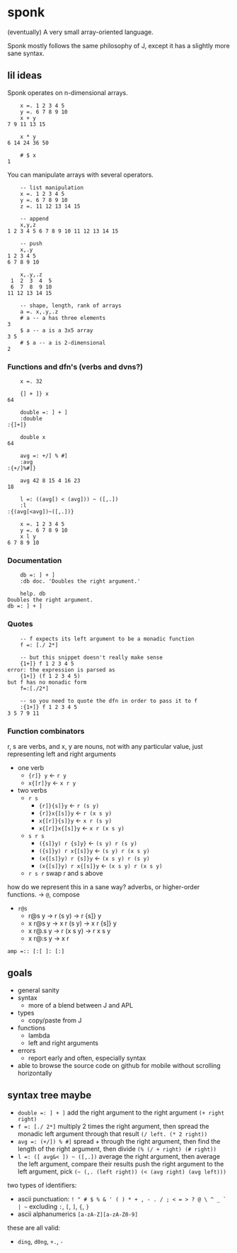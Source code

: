 
# sponk

(eventually) A very small array-oriented language.

Sponk mostly follows the same philosophy of J, except it has a slightly more sane syntax.

## lil ideas

Sponk operates on n-dimensional arrays.

```
    x =. 1 2 3 4 5
    y =. 6 7 8 9 10
    x + y
7 9 11 13 15

    x * y
6 14 24 36 50

    # $ x
1
```

You can manipulate arrays with several operators.

```
    -- list manipulation
    x =. 1 2 3 4 5
    y =. 6 7 8 9 10
    z =. 11 12 13 14 15

    -- append
    x,y,z
1 2 3 4 5 6 7 8 9 10 11 12 13 14 15

    -- push
    x,.y
1 2 3 4 5
6 7 8 9 10

    x,.y,.z
 1  2  3  4  5
 6  7  8  9 10
11 12 13 14 15

    -- shape, length, rank of arrays
    a =. x,.y,.z
    # a -- a has three elements
3
    $ a -- a is a 3x5 array
3 5
    # $ a -- a is 2-dimensional
2
```

### Functions and dfn's (verbs and dvns?)

```
    x =. 32

    {] + ]} x
64

    double =: ] + ]
    :double
:{]+]}

    double x
64

    avg =: +/] % #]
    :avg
:{+/]%#]}

    avg 42 8 15 4 16 23
18

    l =: ((avg[) < (avg])) ~ ([,.])
    :l
:{(avg[<avg])~([,.])}

    x =. 1 2 3 4 5
    y =. 6 7 8 9 10
    x l y
6 7 8 9 10
```

### Documentation

```
    db =: ] + ]
    :db doc. 'Doubles the right argument.'

    help. db
Doubles the right argument.
db =: ] + ]
```

### Quotes

```
    -- f expects its left argument to be a monadic function
    f =: [./ 2*]

    -- but this snippet doesn't really make sense
    {1+]} f 1 2 3 4 5
error: the expression is parsed as
    {1+]} (f 1 2 3 4 5)
but f has no monadic form
    f=:[./2*]

    -- so you need to quote the dfn in order to pass it to f
    :{1+]} f 1 2 3 4 5
3 5 7 9 11
```

### Function combinators

r, s are verbs, and x, y are nouns, not with any particular value, just
representing left and right arguments

* one verb
  * `{r]} y` ← `r y`
  * `x{[r]}y` ← `x r y`
* two verbs
  * `r s`
    * `{r]}{s]}y` ← `r (s y)`
    * `{r]}x{[s]}y` ← `r (x s y)`
    * `x{[r]}{s]}y` ← `x r (s y)`
    * `x{[r]}x{[s]}y` ← `x r (x s y)`
  * `s r s`
    * `({s]}y) r {s]y}` ← `(s y) r (s y)`
    * `({s]}y) r x{[s]}y` ← `(s y) r (x s y)`
    * `(x{[s]}y) r {s]}y` ← `(x s y) r (s y)`
    * `(x{[s]}y) r x{[s]}y` ← `(x s y) r (x s y)`
  * `r s r` swap r and s above

how do we represent this in a sane way? adverbs, or higher-order functions.
→
`@`, compose
* `r@s`
  * r@s y → r (s y) → r {s]} y
  * x r@s y → x r (s y) → x r {s]} y
  * x r@.s y → r (x s y) → r x s y
  * x r@:s y → x r
  
```
amp =:: [:[ ]: [:]
```

## goals

* general sanity
* syntax
  * more of a blend between J and APL
* types
  * copy/paste from J
* functions
  * lambda
  * left and right arguments
* errors
  * report early and often, especially syntax
* able to browse the source code on github for mobile without scrolling horizontally

## syntax tree maybe

* `double =: ] + ]`
  add the right argument to the right argument
  `(+ right right)`
* `f =: [./ 2*]`
  multiply 2 times the right argument, then spread the monadic left argument through that result
  `(/ left. (* 2 right))`
* `avg =: (+/]) % #]`
  spread + through the right argument, then find the length of the right argument, then divide
  `(% (/ + right) (# right))`
* `l =: ([ avg&< ]) ~ ([,.])`
  average the right argument, then average the left argument, compare their results
  push the right argument to the left argument, pick
  `(~ (,. (left right)) (< (avg right) (avg left)))`

two types of identifiers:
* ascii punctuation: ``! " # $ % & ' ( ) * + , - . / ; < = > ? @ \ ^ _ ` | ~``
  excluding `:`, `[`, `]`, `{`, `}`
* ascii alphanumerics `[a-zA-Z][a-zA-Z0-9]`

these are all valid:
* `ding`, `d0ng`, `+.`, `-`
